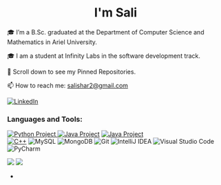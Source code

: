 <h1 align="center">I'm Sali</h1>

🎓 I’m a B.Sc. graduated at the Department of Computer Science and Mathematics in Ariel University.

🎓 I am a student at Infinity Labs in the software development track.

📌 Scroll down to see my Pinned Repositories.

📫 How to reach me: salishar2@gmail.com
 
<a href="https://www.linkedin.com/in/sali-sharfman-5384b422b" title="Linkedin"><img alt="LinkedIn" src="https://img.shields.io/badge/linkedin%20-%230077B5.svg?&style=for-the-badge&logo=linkedin&logoColor=white"/></a>

### Languages and Tools:

<a href="https://github.com/SaliSharfman/Computer-Communication---Chat-Room.git" title="Python Project"><img alt="Python Project" src="https://img.shields.io/badge/python%20-%2314354C.svg?&style=for-the-badge&logo=python&logoColor=white"/>
 <a href="https://github.com/SaliSharfman/Ex2_DirectedWeightedGraph.git" title="Java Project"><img alt="Java Project" src="https://img.shields.io/badge/java-%23ED8B00.svg?&style=for-the-badge&logo=java&logoColor=white"/></a>
 <a href="https://github.com/Segev955/FamilEat.git" title="Java Project"><img alt="Java Project" src="https://img.shields.io/badge/Android-3DDC84?style=for-the-badge&logo=android&logoColor=white"/></a></br>
 <a href="https://github.com/SaliSharfman/Magica_lContainer_CPP.git" title="C++ Project"><img alt="C++" src="https://img.shields.io/badge/c++%20-%2300599C.svg?&style=for-the-badge&logo=c%2B%2B&ogoColor=white"/></a> <img alt="MySQL" src="https://img.shields.io/badge/mysql-%2300f.svg?style=for-the-badge&logo=mysql&logoColor=white"/> <img alt="MongoDB"
src ="https://img.shields.io/badge/MongoDB-%234ea94b.svg?style=for-the-badge&logo=mongodb&logoColor=white"/>
<img alt="Git" src="https://img.shields.io/badge/git%20-%23F05033.svg?&style=for-the-badge&logo=git&logoColor=white"/> 
<img alt="IntelliJ IDEA" src="https://img.shields.io/badge/IntelliJIDEA-000000.svg?style=for-the-badge&logo=intellij-idea&logoColor=white"/>
<img alt="Visual Studio Code" src="https://img.shields.io/badge/VisualStudioCode-0078d7.svg?style=for-the-badge&logo=visual-studio-code&logoColor=white"/>
<img alt="PyCharm" src="https://img.shields.io/badge/pycharm-143?style=for-the-badge&logo=pycharm&logoColor=black&color=black&labelColor=green"/>

![](https://komarev.com/ghpvc/?username=Eran1801&style=flat-square)
![](https://hit.yhype.me/github/profile?user_id=46644036)



- 
